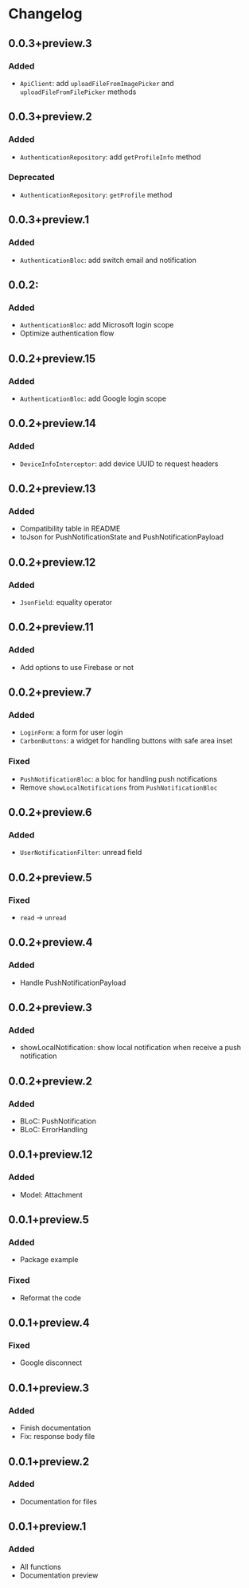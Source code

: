 # Changelog

## 0.0.3+preview.3

### Added

- `ApiClient`: add `uploadFileFromImagePicker` and `uploadFileFromFilePicker` methods

## 0.0.3+preview.2

### Added

- `AuthenticationRepository`: add `getProfileInfo` method

### Deprecated

- `AuthenticationRepository`: `getProfile` method

## 0.0.3+preview.1

### Added

- `AuthenticationBloc`: add switch email and notification

## 0.0.2:

### Added

- `AuthenticationBloc`: add Microsoft login scope
- Optimize authentication flow

## 0.0.2+preview.15

### Added

- `AuthenticationBloc`: add Google login scope

## 0.0.2+preview.14

### Added

- `DeviceInfoInterceptor`: add device UUID to request headers

## 0.0.2+preview.13

### Added

- Compatibility table in README
- toJson for PushNotificationState and PushNotificationPayload

## 0.0.2+preview.12

### Added

- `JsonField`: equality operator

## 0.0.2+preview.11

### Added

- Add options to use Firebase or not

## 0.0.2+preview.7

### Added

- `LoginForm`: a form for user login
- `CarbonButtons`: a widget for handling buttons with safe area inset
### Fixed

- `PushNotificationBloc`: a bloc for handling push notifications
- Remove `showLocalNotifications` from `PushNotificationBloc`

## 0.0.2+preview.6

### Added

- `UserNotificationFilter`: unread field

## 0.0.2+preview.5

### Fixed

- `read` -> `unread`

## 0.0.2+preview.4

### Added

- Handle PushNotificationPayload

## 0.0.2+preview.3

### Added

- showLocalNotification: show local notification when receive a push notification

## 0.0.2+preview.2

### Added

- BLoC: PushNotification
- BLoC: ErrorHandling

## 0.0.1+preview.12

### Added

- Model: Attachment

## 0.0.1+preview.5

### Added

- Package example

### Fixed

- Reformat the code

## 0.0.1+preview.4

### Fixed

- Google disconnect

## 0.0.1+preview.3

### Added

- Finish documentation
- Fix: response body file

## 0.0.1+preview.2

### Added

- Documentation for files

## 0.0.1+preview.1

### Added

- All functions
- Documentation preview
